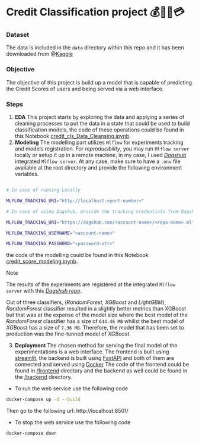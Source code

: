 # Credit Classification project 💰🤑💸💳

### Dataset

The data is included in the `data` directory within this repo and it has been downloaded from @[Kaggle](https://www.kaggle.com/datasets/parisrohan/credit-score-classification/data)

### Objective

The objective of this project is build up a model that is capable of predicting the Credit Scores of users and being served via a web interface.

### Steps

1. **EDA** This project starts by exploring the data and applying a series of cleaning processes to put the data in a state that could be used to build classification models, the code of these operations could be found in this Notebook [credit_cls_Data_Cleansing.ipynb](credit_cls_Data_Cleansing.ipynb).
2. **Modeling** The modelling part utilizes `Mlflow` for experiments tracking and models registration. For _reproducibility_, you may run `Mlflow server` locally or setup it up in a remote machine, in my case, I used [_Dagshub_](https://dagshub.com/) integrated `Mlflow server`. At any case, make sure to have a `.env` file available at the root directory and provide the following environment variables.

```Bash

# In case of running Locally

MLFLOW_TRACKING_URI="http://localhost:<port-number>"

# In case of using Dagshub, provide the tracking credentials from Dagshub repo

MLFLOW_TRACKING_URI="https://dagshub.com/<account-name>/<repo-name>.mlflow"

MLFLOW_TRACKING_USERNAME="<account-name>"

MLFLOW_TRACKING_PASSWORD="<password-str>"

```

the code of the modelling could be found in this Notebook [credit_score_modeling.ipynb](credit_score_modeling.ipynb).

> [!NOTE]
> The results of the experiments are registered at the integrated `Mlflow server` with this [_Dagshub repo_](https://dagshub.com/imirghania/Credit_Classification_project).

Out of three classifiers, (_RandomForest, XGBoost_ and _LightGBM_), _RandomForest_ classifier resulted in a slightly better metrics than XGBoost but that was at the expense of the model size where the best model of the _RandomForest_ classifier has a size of `644.46 MB` whilist the best model of _XGBoost_ has a size of `7.36 MB`. Therefore, the model that has been set to production was the fine-tunned model of _XGBoost_.

3.  **Deployment** The chosen method for serving the final model of the experimentations is a web interface. The frontend is built using [streamlit](https://streamlit.io/), the backend is built using [FastAPI](https://fastapi.tiangolo.com/) and both of them are connected and served using [Docker](https://www.docker.com/)
    The code of the frontend could be found in [/frontend](frontend) directory and the backend as well could be found in the [/backend](backend) directory.

- To run the web service use the following code

```Bash
docker-compose up -d --build
```

Then go to the following url: http://localhost:8501/

- To stop the web service use the following code

```Bash
docker-compose down
```
